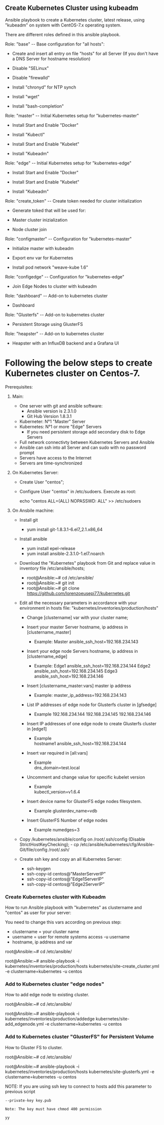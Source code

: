 ## Create Kubernetes Cluster using kubeadm ##

Ansible playbook to create a Kubernetes cluster, latest release, using "kubeadm" on system with CentOS-7.x operating system.


There are different roles defined in this ansible playbook.


Role: "base" -- Base configuration for "all hosts":
  
  - Create and insert all entry on file "hosts" for all Server (If you don't have a DNS Server for hostname resolution) 
  
  - Disable "SELinux"
  
  - Disable "firewalld"
  
  - Install "chronyd" for NTP synch
  
  - Install "wget"
  
  - Install "bash-completion"


Role: "master" -- Initial Kubernetes setup for "kubernetes-master" 
    
  - Install Start and Enable "Docker"
  
  - Install "Kubectl"
  
  - Install Start and Enable "Kubelet"
  
  - Install "Kubeadm"
  

Role: "edge" -- Initial Kubernetes setup for "kubernetes-edge"
  
  - Install Start and Enable "Docker"
  
  - Install Start and Enable "Kubelet"
  
  - Install "Kubeadm" 
  
  
Role: "create_token" -- Create token needed for cluster initialization
  
  - Generate toked that will be used for:
  
  - Master cluster inizialization
  
  - Node cluster join
    

Role: "configmaster" -- Configuration for "kubernetes-master"
  
  - Initialize master with kubeadm 
  
  - Export env var for Kubernetes
  
  - Install pod network "weave-kube 1.6"


Role: "configedge" -- Configuration for "kubernetes-edge"
  
  - Join Edge Nodes to cluster with kubeadm


Role: "dashboard" -- Add-on to kubernetes cluster
  
  - Dashboard
  

Role: "Glusterfs" -- Add-on to kubernetes cluster
  
  - Persistent Storage using GlusterFS
  

Role: "heapster" -- Add-on to kubernetes cluster
  
  - Heapster with an InfluxDB backend and a Grafana UI


# Following the below steps to create Kubernetes cluster on Centos-7.

Prerequisites: 

1) Main:
    - One server with git and ansible software:
        - Ansible version is 2.3.1.0
        - Git Hub Version 1.8.3.1
    - Kuberneter: N°1 "Master" Server
    - Kubernetes: N°1 or more "Edge" Servers
        - If you need persistent storage add secondary disk to Edge Servers
    - Full network connectivty between Kubernetes Servers and Ansible
    - Ansible can ssh into all Server and can sudo with no password prompt
    - Servers have access to the Internet
    - Servers are time-synchronized
     
2) On Kubernetes Server:
    - Create User "centos";
    - Configure User "centos" in /etc/sudoers. Execute as root:
      
        echo "centos  ALL=(ALL)       NOPASSWD: ALL" >> /etc/sudoers

3) On Ansbile machine:
    - Install git
        - yum install git-1.8.3.1-6.el7_2.1.x86_64
    - Install ansible
        - yum install epel-release
        - yum install ansible-2.3.1.0-1.el7.noarch

    - Download the "Kubernetes" playbook from Git and replace value in inventory file /etc/ansible/hosts;
        - root@Ansible:~# cd /etc/ansible/
        - root@Ansible:~# git init
        - root@Ansible:~# git clone https://github.com/lorenzoeusepi77/kubernetes.git

    - Edit all the necessary parameters in accordance with your environment in hosts file:
    "kubernetes/inventories/production/hosts"

        - Change [clustername] var with your cluster name;
    
        - Insert your master Server hostname, ip address in [clustername_master]
            - Example:
              Master ansible_ssh_host=192.168.234.143
    
        - Insert your edge node Servers hostname, ip address in [clustername_edge]
            - Example:
              Edge1 ansible_ssh_host=192.168.234.144
              Edge2 ansible_ssh_host=192.168.234.145
              Edge3 ansible_ssh_host=192.168.234.146

        - Insert [clustername_master:vars] master ip address
            - Example:
              master_ip_address=192.168.234.143

        - List IP addresses of edge node for Glusterfs cluster in [gfsedge]
            - Example
            192.168.234.144
            192.168.234.145
            192.168.234.146
        
        - Insert IP addresses of one edge node to create Glusterfs cluster in [edge1]
            - Example      
            hostname1 ansible_ssh_host=192.168.234.144
     
        - Insert var required in [all:vars]
            - Example  
            dns_domain=test.local
              
        - Uncomment and change value for specific kubelet version 
            - Example  
            kubectl_version=v1.6.4

        - Insert device name for GlusterFS edge nodes filesystem. 
            - Example
            glusterdev_name=vdb

        - Insert GlusterFS Number of edge nodes
            - Example
            numedges=3
        

    - Copy /kubernetes/ansible/config on /root/.ssh/config (Disable StrictHostKeyChecking); 
          - cp /etc/ansible/kubernetes/cfg/Ansible-Git/file/config /root/.ssh/

    - Create ssh key and copy an all Kubernetes Server:
      - ssh-keygen
      - ssh-copy-id centos@"MasterServerIP"
      - ssh-copy-id centos@"Edge1ServerIP"
      - ssh-copy-id centos@"Edge2ServerIP"

  
### Create Kubernetes cluster	with Kubeadm ###  
How to run Ansible playbook with "kubernetes" as clustername and "centos" as user for your server: 

 You need to change this vars according on previous step:
  - clustername = your cluster name
  - username = user for remote systems access -u username 
  - hostname, ip address and var 

root@Ansible:~# cd /etc/ansible/

root@Ansible:~# ansible-playbook -i kubernetes/inventories/production/hosts kubernetes/site-create_cluster.yml -e clustername=kubernetes -u centos

### Add to Kubernetes cluster "edge nodes" ###
How to add edge node to existing cluster.

root@Ansible:~# cd /etc/ansible/

root@Ansible:~# ansible-playbook -i kubernetes/inventories/production/addedge kubernetes/site-add_edgenode.yml -e clustername=kubernetes -u centos
 
### Add to Kubernetes cluster "GlusterFS" for Persistent Volume ###
How to Gluster FS to cluster.

root@Ansible:~# cd /etc/ansible/

root@Ansible:~# ansible-playbook -i kubernetes/inventories/production/hosts kubernetes/site-glusterfs.yml -e clustername=kubernetes -u centos


NOTE: If you are using ssh key to connect to hosts add this parameter to previous script 

    --private-key key.pub 

    Note: The key must have chmod 400 permission   

    yy